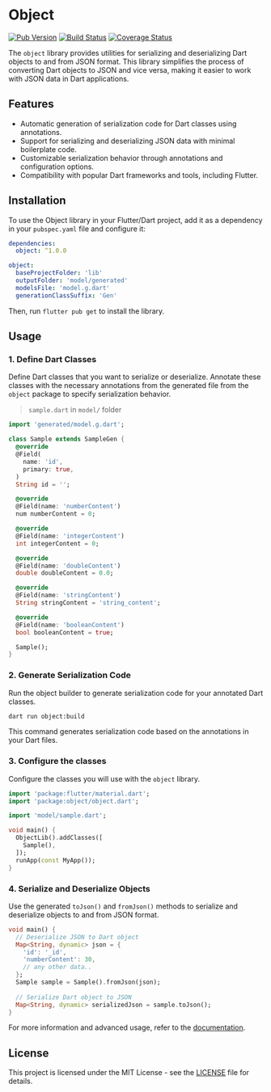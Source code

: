 # Object

[![Pub Version](https://img.shields.io/pub/v/object.svg)](https://pub.dev/packages/object)
[![Build Status](https://travis-ci.org/landamessenger/object.svg?branch=master)](https://travis-ci.org/landamessenger/object)
[![Coverage Status](https://coveralls.io/repos/github/landamessenger/object/badge.svg?branch=master)](https://coveralls.io/github/landamessenger/object?branch=master)

The `object` library provides utilities for serializing and deserializing Dart objects to and from JSON format. This library simplifies the process of converting Dart objects to JSON and vice versa, making it easier to work with JSON data in Dart applications.

## Features

- Automatic generation of serialization code for Dart classes using annotations.
- Support for serializing and deserializing JSON data with minimal boilerplate code.
- Customizable serialization behavior through annotations and configuration options.
- Compatibility with popular Dart frameworks and tools, including Flutter.

## Installation

To use the Object library in your Flutter/Dart project, add it as a dependency in your `pubspec.yaml` file and configure it:

```yaml
dependencies:
  object: ^1.0.0

object:
  baseProjectFolder: 'lib'
  outputFolder: 'model/generated'
  modelsFile: 'model.g.dart'
  generationClassSuffix: 'Gen'
```

Then, run `flutter pub get` to install the library.

## Usage

### 1. Define Dart Classes

Define Dart classes that you want to serialize or deserialize. Annotate these classes with the necessary annotations from the generated file from the `object` package to specify serialization behavior.

> `sample.dart` in `model/` folder

```dart
import 'generated/model.g.dart';

class Sample extends SampleGen {
  @override
  @Field(
    name: 'id',
    primary: true,
  )
  String id = '';

  @override
  @Field(name: 'numberContent')
  num numberContent = 0;

  @override
  @Field(name: 'integerContent')
  int integerContent = 0;

  @override
  @Field(name: 'doubleContent')
  double doubleContent = 0.0;

  @override
  @Field(name: 'stringContent')
  String stringContent = 'string_content';

  @override
  @Field(name: 'booleanContent')
  bool booleanContent = true;

  Sample();
}
```

### 2. Generate Serialization Code

Run the object builder to generate serialization code for your annotated Dart classes.

```bash
dart run object:build
```

This command generates serialization code based on the annotations in your Dart files.

### 3. Configure the classes

Configure the classes you will use with the `object` library.

```dart
import 'package:flutter/material.dart';
import 'package:object/object.dart';

import 'model/sample.dart';

void main() {
  ObjectLib().addClasses([
    Sample(),
  ]);
  runApp(const MyApp());
}
```

### 4. Serialize and Deserialize Objects

Use the generated `toJson()` and `fromJson()` methods to serialize and deserialize objects to and from JSON format.

```dart
void main() {
  // Deserialize JSON to Dart object
  Map<String, dynamic> json = {
    'id': '_id',
    'numberContent': 30,
    // any other data..
  };
  Sample sample = Sample().fromJson(json);
  
  // Serialize Dart object to JSON
  Map<String, dynamic> serializedJson = sample.toJson();
}
```

For more information and advanced usage, refer to the [documentation](https://pub.dev/packages/object).

## License

This project is licensed under the MIT License - see the [LICENSE](LICENSE) file for details.
